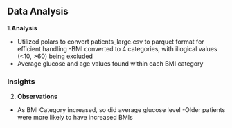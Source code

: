 ## Data Analysis
1.**Analysis**
- Utilized polars to convert patients_large.csv to parquet format for efficient handling
-BMI converted to 4 categories, with illogical values (<10, >60) being excluded
- Average glucose and age values found within each BMI category

### Insights
2. **Observations**
- As BMI Category increased, so did average glucose level
-Older patients were more likely to have increased BMIs